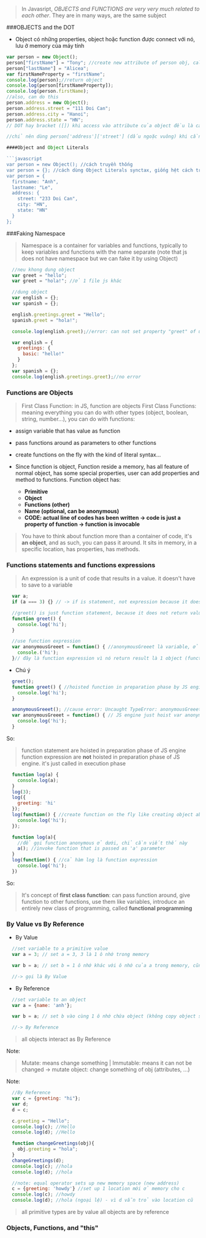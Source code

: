 > In Javasript, *OBJECTS and FUNCTIONS are very very much related to each other*. They are in many ways, are the same subject

###OBJECTS and the DOT
  - Object có những properties, object hoặc function được connect với nó, lưu ở memory của máy tính
  ```javascript
  var person = new Object();
  person["firstName"] = "Tony"; //create new attribute of person obj, called "firstName" - save it in memory
  person["lastName"] = "Alicea";
  var firstNameProperty = "firstName";
  console.log(person);//return object
  console.log(person[firstNameProperty]);
  console.log(person.firstName);
  //also, can do this
  person.address = new Object();
  person.address.street = "111 Doi Can";
  person.address.city = "Hanoi";
  person.address.state = "HN";
  // DOT hay bracket ([]) khi access vào attribute của object đều là các operators, nên nó có priority và cách tính từ trái-phải hoặc phải-trái

  //chỉ nên dùng person['address']['street'] (dấu ngoặc vuông) khi cần thao tác với string trong trong ngoặc vuông (some kind of dynamic string - programmatically)

####Object and Object Literals

```javascript
  var person = new Object(); //cách truyền thống
  var person = {}; //cách dùng Object Literals synctax, giống hệt cách trên
  var person = {
    firstname: "Anh",
    lastname: "Le",
    address: {
      street: "233 Doi Can",
      city: "HN",
      state: "HN"
    }
  };
```

###Faking Namespace
> Namespace is a container for variables and functions, typically to keep variables and functions with the name separate (note that js does not have namespace but we can fake it by using Object)

```javascript
  //neu khong dung object
  var greet = "hello";
  var greet = "hola!"; //ở 1 file js khác

  //dung object
  var english = {};
  var spanish = {};

  english.greetings.greet = "Hello";
  spanish.greet = "hola!";

  console.log(english.greet);//error: can not set property "greet" of undefined vì greetings chưa được define
```

```javascript
  var english = {
    greetings: {
      basic: "hello!"
    }
  };
  var spanish = {};
  console.log(english.greetings.greet);//no error
```

### Functions are Objects
> First Class Function: in JS, function are objects
> First Class Functions: meaning everything you can do with other types (object, boolean, string, number...), you can do with functions:
  - assign variable that has value as function
  - pass functions around as parameters to other functions
  - create functions on the fly with the kind of literal syntax...

- Since function is object, Function reside a memory, has all feature of normal object, has some special properties, user can add properties and method to functions. Function object has:
  + **Primitive**
  + **Object**
  + **Functions (other)**
  + **Name (optional, can be anonymous)**
  + **CODE: actual line of codes has been written -> code is just a property of function -> function is invocable**
> You have to think about function more than a container of code, it's **an object**, and as such, you can pass it around. It sits in memory, in a specific location, has properties, has methods.

### Functions statements and functions expressions
> An expression is a unit of code that results in a value. it doesn't have to save to a variable

```javascript
  var a;
  if (a === 3) {} // -> if is statement, not expression because it does not return a value
```
```javascript
  //greet() is just function statement, because it does not return value  
  function greet() {
    console.log('hi');
  }

  //use function expression
  var anonymousGreeet = function() { //anonymousGreeet là variable, ở memory được set giấ trị là 1 function object
    console.('hi');
  }// đây là function expression vì nó return result là 1 object (function)

```

- Chú ý
```javascript
  greet();
  function greet() { //hoisted function in preparation phase by JS engine
    console.log('hi');
  }

  anonymousGreeet(); //cause error: Uncaught TypeError: anonymousGreeet is not a function -> phải move xuống dưới dòng khai báo function()
  var anonymousGreeet = function() { // JS engine just hoist var anonymousGreeet, does not hoist function, function is just called in execution phase
    console.log('hi');
  }
```
So:
> function statement are hoisted in preparation phase of JS engine
> function expression are **not** hoisted in preparation phase of JS engine. it's just called in execution phase

```javascript
  function log(a) {
    console.log(a);
  }  
  log(3);
  log({
    greeting: 'hi'
  });
  log(function() { //create function on the fly like creating object above because function is object
    console.log('hi');
  });
```
```javascript
  function log(a){
    //để gọi function anonymous ở dưới, chỉ cần viết thế này
    a(); //invoke function that is passed as 'a' parameter
  }
  log(function() { //cả hàm log là function expression
    console.log('hi');
  })
```
So:
> It's concept of **first class function**: can pass function around, give function to other functions, use them like variables, introduce an entirely new class of programming, called **functional programming**

### By Value vs By Reference
- By Value
```javascript
  //set variable to a primitive value
  var a = 3; // set a = 3, 3 là 1 ô nhớ trong memory

  var b = a; // set b = 1 ô nhớ khác với ô nhớ của a trong memory, cũng có giá trị là 3 hoặc có thể pass a vào 1 function

  //-> gọi là By Value
```
- By Reference
```javascript
  //set variable to an object
  var a = {name: 'anh'};

  var b = a; // set b vào cùng 1 ô nhớ chứa object (không copy object sang 1 ô nhớ khác) với a trong memory hoặc có thể pass a vào 1 function

  //-> By Reference
```
> all objects interact as By Reference

Note:
> Mutate: means change something | Immutable: means it can not be changed -> mutate object: change something of obj (attributes, ...)

Note:
```javascript
  //By Reference
  var c = {greeting: "hi"};
  var d;
  d = c;

  c.greeting = "Hello";
  console.log(c); //Hello
  console.log(d); //Hello

  function changeGreetings(obj){
    obj.greeting = "hola";
  }
  changeGreetings(d);
  console.log(c); //hola
  console.log(d); //hola

  //note: equal operator sets up new memory space (new address)
  c = {greeting: 'howdy'} //set up 1 location mới ở memory cho c
  console.log(c); //howdy
  console.log(d); //hola (ngoại lệ) - vì d vẫn trỏ vào location cũ
```
> all primitive types are by value
> all objects are by reference

### Objects, Functions, and "this"
